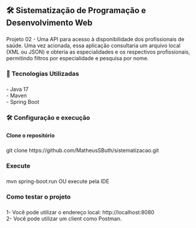 <h2 align="left">🛠 Sistematização de Programação e Desenvolvimento Web</h2>

###

<p align="left">Projeto 02 - Uma API para acesso à disponibilidade dos profissionais de saúde. Uma vez acionada, essa aplicação consultaria um arquivo local (XML ou JSON) e obteria as especialidades e os respectivos profissionais, permitindo filtros por especialidade e pesquisa por nome.</p>

###

<h3 align="left">🚀 Tecnologias Utilizadas</h3>

###

<p align="left">- Java 17<br>- Maven<br>- Spring Boot</p>

###

<h3 align="left">🛠 Configuração e execução</h3>

###

<h4 align="left">Clone o repositório</h4>

###

<p align="left">git clone https://github.com/MatheusSButh/sistematizacao.git</p>

###

<h3 align="left">Execute</h3>

###

<p align="left">mvn spring-boot:run OU execute pela IDE</p>

###

<h3 align="left">Como testar o projeto</h3>

###

<p align="left">1- Você pode utilizar o endereço local: http://localhost:8080 <br>2- Você pode utilizar um client como Postman.</p>

###
